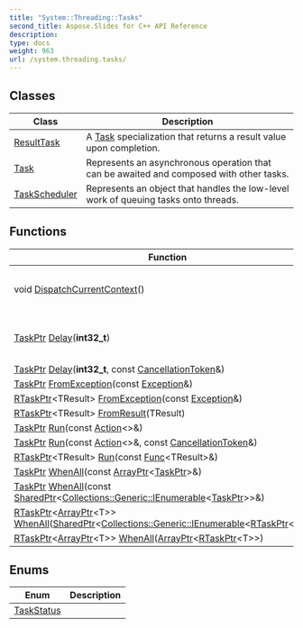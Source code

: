 ```yaml
---
title: "System::Threading::Tasks"
second_title: Aspose.Slides for C++ API Reference
description: 
type: docs
weight: 963
url: /system.threading.tasks/
---
```




## Classes

| Class | Description |
| --- | --- |
| [ResultTask](./resulttask/) | A [Task](./task/) specialization that returns a result value upon completion. |
| [Task](./task/) | Represents an asynchronous operation that can be awaited and composed with other tasks. |
| [TaskScheduler](./taskscheduler/) | Represents an object that handles the low-level work of queuing tasks onto threads. |
## Functions

| Function | Description |
| --- | --- |
| void [DispatchCurrentContext](./dispatchcurrentcontext/)() | Dispatches all tasks bound to this thread synchronously. |
| [TaskPtr](../system/taskptr/) [Delay](./delay/)(**int32_t**) | Creates a task that completes after a time delay. |
| [TaskPtr](../system/taskptr/) [Delay](./delay/)(**int32_t**, const [CancellationToken](../system.threading/cancellationtoken/)\&) |  |
| [TaskPtr](../system/taskptr/) [FromException](./fromexception/)(const [Exception](../system/exception/)\&) |  |
| [RTaskPtr](../system/rtaskptr/)\<TResult\> [FromException](./fromexception/)(const [Exception](../system/exception/)\&) |  |
| [RTaskPtr](../system/rtaskptr/)\<TResult\> [FromResult](./fromresult/)(TResult) |  |
| [TaskPtr](../system/taskptr/) [Run](./run/)(const [Action](../system/action/)<>\&) |  |
| [TaskPtr](../system/taskptr/) [Run](./run/)(const [Action](../system/action/)<>\&, const [CancellationToken](../system.threading/cancellationtoken/)\&) |  |
| [RTaskPtr](../system/rtaskptr/)\<TResult\> [Run](./run/)(const [Func](../system/func/)\<TResult\>\&) |  |
| [TaskPtr](../system/taskptr/) [WhenAll](./whenall/)(const [ArrayPtr](../system/arrayptr/)\<[TaskPtr](../system/taskptr/)\>\&) |  |
| [TaskPtr](../system/taskptr/) [WhenAll](./whenall/)(const [SharedPtr](../system/sharedptr/)\<[Collections::Generic::IEnumerable](../system.collections.generic/ienumerable/)\<[TaskPtr](../system/taskptr/)\>\>\&) |  |
| [RTaskPtr](../system/rtaskptr/)\<[ArrayPtr](../system/arrayptr/)\<T\>\> [WhenAll](./whenall/)([SharedPtr](../system/sharedptr/)\<[Collections::Generic::IEnumerable](../system.collections.generic/ienumerable/)\<[RTaskPtr](../system/rtaskptr/)\<T\>\>\>) |  |
| [RTaskPtr](../system/rtaskptr/)\<[ArrayPtr](../system/arrayptr/)\<T\>\> [WhenAll](./whenall/)([ArrayPtr](../system/arrayptr/)\<[RTaskPtr](../system/rtaskptr/)\<T\>\>) |  |
## Enums

| Enum | Description |
| --- | --- |
| [TaskStatus](./taskstatus/) |  |
